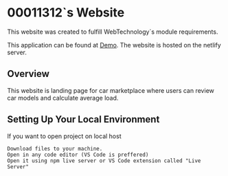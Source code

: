# 00011312`s Website

This website was created to fulfill WebTechnology`s module requirements.

This application can be found at [Demo](https://00011312.netlify.app). The website is hosted on the netlify server.

## Overview

This website is landing page for car marketplace where users can review car models and calculate average load.

## Setting Up Your Local Environment

If you want to open project on local host

    Download files to your machine.
    Open in any code editor (VS Code is preffered)
    Open it using npm live server or VS Code extension called "Live Server"
